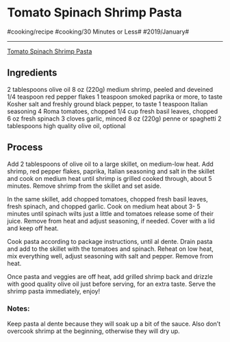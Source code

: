 # Tomato Spinach Shrimp Pasta
#cooking/recipe #cooking/30 Minutes or Less# #2019/January#
- - - -
[Tomato Spinach Shrimp Pasta](https://www.eatwell101.com/shrimp-pasta-recipe-with-tomato-and-spinach)

## Ingredients
2 tablespoons olive oil
8 oz (220g) medium shrimp, peeled and deveined
1/4 teaspoon red pepper flakes
1 teaspoon smoked paprika or more, to taste
Kosher salt and freshly ground black pepper, to taste
1 teaspoon Italian seasoning
4 Roma tomatoes, chopped
1/4 cup fresh basil leaves, chopped
6 oz fresh spinach
3 cloves garlic, minced
8 oz (220g) penne or spaghetti
2 tablespoons high quality olive oil, optional

## Process
Add 2 tablespoons of olive oil to a large skillet, on medium-low heat. Add shrimp, red pepper flakes, paprika, Italian seasoning and salt in the skillet and cook on medium heat until shrimp is grilled cooked through, about 5 minutes. Remove shrimp from the skillet and set aside.

In the same skillet, add chopped tomatoes, chopped fresh basil leaves, fresh spinach, and chopped garlic. Cook on medium heat about 3- 5 minutes until spinach wilts just a little and tomatoes release some of their juice. Remove from heat and adjust seasoning, if needed. Cover with a lid and keep off heat. 

Cook pasta according to package instructions, until al dente. Drain pasta and add to the skillet with the tomatoes and spinach. Reheat on low heat, mix everything well, adjust seasoning with salt and pepper. Remove from heat.

Once pasta and veggies are off heat, add grilled shrimp back and drizzle with good quality olive oil just before serving, for an extra taste. Serve the shrimp pasta immediately, enjoy!

### Notes: 
Keep pasta al dente because they will soak up a bit of the sauce. Also don’t overcook shrimp at the beginning, otherwise they will dry up.
